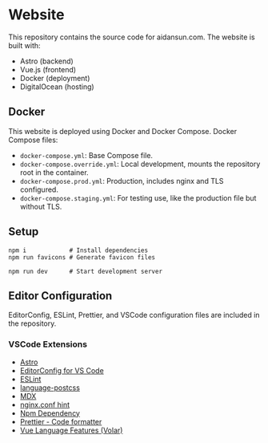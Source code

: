 # Website

This repository contains the source code for aidansun.com. The website is built with:

- Astro (backend)
- Vue.js (frontend)
- Docker (deployment)
- DigitalOcean (hosting)

## Docker

This website is deployed using Docker and Docker Compose. Docker Compose files:

- `docker-compose.yml`: Base Compose file.
- `docker-compose.override.yml`: Local development, mounts the repository root in the container.
- `docker-compose.prod.yml`: Production, includes nginx and TLS configured.
- `docker-compose.staging.yml`: For testing use, like the production file but without TLS.

## Setup

```shell
npm i            # Install dependencies
npm run favicons # Generate favicon files

npm run dev      # Start development server
```

## Editor Configuration

EditorConfig, ESLint, Prettier, and VSCode configuration files are included in the repository.

### VSCode Extensions

- [Astro](https://marketplace.visualstudio.com/items?itemName=astro-build.astro-vscode)
- [EditorConfig for VS Code](https://marketplace.visualstudio.com/items?itemName=EditorConfig.EditorConfig)
- [ESLint](https://marketplace.visualstudio.com/items?itemName=dbaeumer.vscode-eslint)
- [language-postcss](https://marketplace.visualstudio.com/items?itemName=cpylua.language-postcss)
- [MDX](https://marketplace.visualstudio.com/items?itemName=unifiedjs.vscode-mdx)
- [nginx.conf hint](https://marketplace.visualstudio.com/items?itemName=hangxingliu.vscode-nginx-conf-hint)
- [Npm Dependency](https://marketplace.visualstudio.com/items?itemName=howardzuo.vscode-npm-dependency)
- [Prettier - Code formatter](https://marketplace.visualstudio.com/items?itemName=esbenp.prettier-vscode)
- [Vue Language Features (Volar)](https://marketplace.visualstudio.com/items?itemName=Vue.volar)

